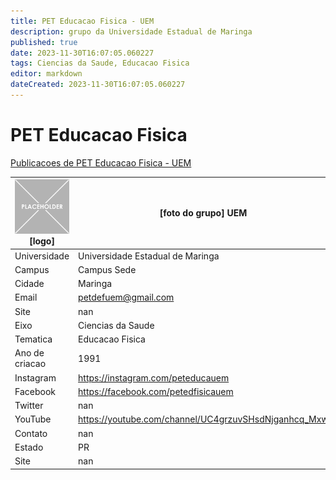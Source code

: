 ```yaml
---
title: PET Educacao Fisica - UEM
description: grupo da Universidade Estadual de Maringa
published: true
date: 2023-11-30T16:07:05.060227
tags: Ciencias da Saude, Educacao Fisica
editor: markdown
dateCreated: 2023-11-30T16:07:05.060227
---
```


# PET Educacao Fisica

[Publicacoes de PET Educacao Fisica - UEM](/atividade/252PETEducacaoFisicaUEM/feed.md)

| ![placeholder.png](/placeholder.png) [logo] | [foto do grupo] UEM         |
| ------------------------------------------- | ------------------------------------------------- |
| Universidade                                | Universidade Estadual de Maringa      |
| Campus                                      | Campus Sede            |
| Cidade                                      | Maringa             |
| Email                                       | petdefuem@gmail.com             |
| Site                                        | nan              |
| Eixo                                        | Ciencias da Saude              |
| Tematica                                    | Educacao Fisica          |
| Ano de criacao                              | 1991        |
| Instagram                                   | https://instagram.com/peteducauem         |
| Facebook                                    | https://facebook.com/petedfisicauem          |
| Twitter                                     | nan           |
| YouTube                                     | https://youtube.com/channel/UC4grzuvSHsdNjganhcq_Mxw           |
| Contato                                     | nan         |
| Estado                                      |  PR            |
| Site                                        | nan |
